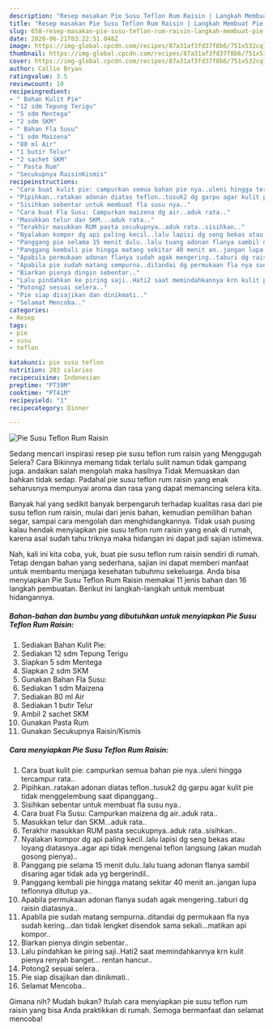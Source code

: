 ```yaml
---
description: "Resep masakan Pie Susu Teflon Rum Raisin | Langkah Membuat Pie Susu Teflon Rum Raisin Yang Sempurna"
title: "Resep masakan Pie Susu Teflon Rum Raisin | Langkah Membuat Pie Susu Teflon Rum Raisin Yang Sempurna"
slug: 658-resep-masakan-pie-susu-teflon-rum-raisin-langkah-membuat-pie-susu-teflon-rum-raisin-yang-sempurna
date: 2020-06-21T03:22:51.048Z
image: https://img-global.cpcdn.com/recipes/87a31af3fd37f8b6/751x532cq70/pie-susu-teflon-rum-raisin-foto-resep-utama.jpg
thumbnail: https://img-global.cpcdn.com/recipes/87a31af3fd37f8b6/751x532cq70/pie-susu-teflon-rum-raisin-foto-resep-utama.jpg
cover: https://img-global.cpcdn.com/recipes/87a31af3fd37f8b6/751x532cq70/pie-susu-teflon-rum-raisin-foto-resep-utama.jpg
author: Callie Bryan
ratingvalue: 3.5
reviewcount: 10
recipeingredient:
- " Bahan Kulit Pie"
- "12 sdm Tepung Terigu"
- "5 sdm Mentega"
- "2 sdm SKM"
- " Bahan Fla Susu"
- "1 sdm Maizena"
- "80 ml Air"
- "1 butir Telur"
- "2 sachet SKM"
- " Pasta Rum"
- "Secukupnya RaisinKismis"
recipeinstructions:
- "Cara buat kulit pie: campurkan semua bahan pie nya..uleni hingga tercampur rata.."
- "Pipihkan..ratakan adonan diatas teflon..tusuk2 dg garpu agar kulit pie tidak menggelembung saat dipanggang.."
- "Sisihkan sebentar untuk membuat fla susu nya.."
- "Cara buat Fla Susu: Campurkan maizena dg air..aduk rata.."
- "Masukkan telur dan SKM...aduk rata.."
- "Terakhir masukkan RUM pasta secukupnya..aduk rata..sisihkan.."
- "Nyalakan kompor dg api paling kecil..lalu lapisi dg seng bekas atau loyang diatasnya..agar api tidak mengenai teflon langsung (akan mudah gosong pienya).."
- "Panggang pie selama 15 menit dulu..lalu tuang adonan flanya sambil disaring agar tidak ada yg bergerindil.."
- "Panggang kembali pie hingga matang sekitar 40 menit an..jangan lupa teflonnya ditutup ya.."
- "Apabila permukaan adonan flanya sudah agak mengering..taburi dg raisin diatasnya.."
- "Apabila pie sudah matang sempurna..ditandai dg permukaan fla nya sudah kering...dan tidak lengket disendok sama sekali...matikan api kompor.."
- "Biarkan pienya dingin sebentar.."
- "Lalu pindahkan ke piring saji..Hati2 saat memindahkannya krn kulit pienya renyah banget... rentan hancur.."
- "Potong2 sesuai selera.."
- "Pie siap disajikan dan dinikmati.."
- "Selamat Mencoba.."
categories:
- Resep
tags:
- pie
- susu
- teflon

katakunci: pie susu teflon 
nutrition: 203 calories
recipecuisine: Indonesian
preptime: "PT39M"
cooktime: "PT41M"
recipeyield: "1"
recipecategory: Dinner

---
```



![Pie Susu Teflon Rum Raisin](https://img-global.cpcdn.com/recipes/87a31af3fd37f8b6/751x532cq70/pie-susu-teflon-rum-raisin-foto-resep-utama.jpg)

Sedang mencari inspirasi resep pie susu teflon rum raisin yang Menggugah Selera? Cara Bikinnya memang tidak terlalu sulit namun tidak gampang juga. andaikan salah mengolah maka hasilnya Tidak Memuaskan dan bahkan tidak sedap. Padahal pie susu teflon rum raisin yang enak seharusnya mempunyai aroma dan rasa yang dapat memancing selera kita.

Banyak hal yang sedikit banyak berpengaruh terhadap kualitas rasa dari pie susu teflon rum raisin, mulai dari jenis bahan, kemudian pemilihan bahan segar, sampai cara mengolah dan menghidangkannya. Tidak usah pusing kalau hendak menyiapkan pie susu teflon rum raisin yang enak di rumah, karena asal sudah tahu triknya maka hidangan ini dapat jadi sajian istimewa.




Nah, kali ini kita coba, yuk, buat pie susu teflon rum raisin sendiri di rumah. Tetap dengan bahan yang sederhana, sajian ini dapat memberi manfaat untuk membantu menjaga kesehatan tubuhmu sekeluarga. Anda bisa menyiapkan Pie Susu Teflon Rum Raisin memakai 11 jenis bahan dan 16 langkah pembuatan. Berikut ini langkah-langkah untuk membuat hidangannya.

<!--inarticleads1-->

##### Bahan-bahan dan bumbu yang dibutuhkan untuk menyiapkan Pie Susu Teflon Rum Raisin:

1. Sediakan  Bahan Kulit Pie:
1. Sediakan 12 sdm Tepung Terigu
1. Siapkan 5 sdm Mentega
1. Siapkan 2 sdm SKM
1. Gunakan  Bahan Fla Susu:
1. Sediakan 1 sdm Maizena
1. Sediakan 80 ml Air
1. Sediakan 1 butir Telur
1. Ambil 2 sachet SKM
1. Gunakan  Pasta Rum
1. Gunakan Secukupnya Raisin/Kismis




<!--inarticleads2-->

##### Cara menyiapkan Pie Susu Teflon Rum Raisin:

1. Cara buat kulit pie: campurkan semua bahan pie nya..uleni hingga tercampur rata..
1. Pipihkan..ratakan adonan diatas teflon..tusuk2 dg garpu agar kulit pie tidak menggelembung saat dipanggang..
1. Sisihkan sebentar untuk membuat fla susu nya..
1. Cara buat Fla Susu: Campurkan maizena dg air..aduk rata..
1. Masukkan telur dan SKM...aduk rata..
1. Terakhir masukkan RUM pasta secukupnya..aduk rata..sisihkan..
1. Nyalakan kompor dg api paling kecil..lalu lapisi dg seng bekas atau loyang diatasnya..agar api tidak mengenai teflon langsung (akan mudah gosong pienya)..
1. Panggang pie selama 15 menit dulu..lalu tuang adonan flanya sambil disaring agar tidak ada yg bergerindil..
1. Panggang kembali pie hingga matang sekitar 40 menit an..jangan lupa teflonnya ditutup ya..
1. Apabila permukaan adonan flanya sudah agak mengering..taburi dg raisin diatasnya..
1. Apabila pie sudah matang sempurna..ditandai dg permukaan fla nya sudah kering...dan tidak lengket disendok sama sekali...matikan api kompor..
1. Biarkan pienya dingin sebentar..
1. Lalu pindahkan ke piring saji..Hati2 saat memindahkannya krn kulit pienya renyah banget... rentan hancur..
1. Potong2 sesuai selera..
1. Pie siap disajikan dan dinikmati..
1. Selamat Mencoba..




Gimana nih? Mudah bukan? Itulah cara menyiapkan pie susu teflon rum raisin yang bisa Anda praktikkan di rumah. Semoga bermanfaat dan selamat mencoba!
